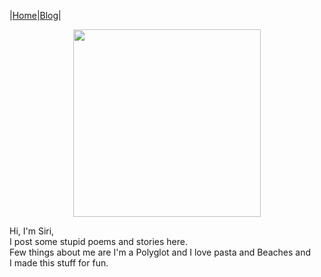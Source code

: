 |[Home](README.md)|[Blog](Blog.md)|

<p align="center">
  <img width="300" src="https://i.ibb.co/cy1W2BH/IMG-0371.jpg">
</p>

Hi, I'm Siri, 
<br/>I post some stupid poems and stories here.
<br/>Few things about me are I'm a Polyglot and I love pasta and Beaches and
<br/>I made this stuff for fun.




